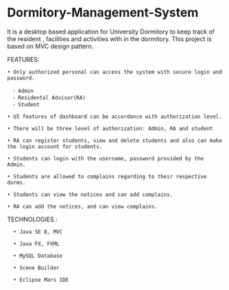 # Dormitory-Management-System

It is a desktop based application for University Dormitory to keep track of the resident , facilities and activities with in the dormitory. This project is based on MVC design pattern.


FEATURES:

    • Only authorized personal can access the system with secure login and password.
      
      ⁃ Admin
      ⁃ Residental Advisor(RA)
      ⁃ Student

    • UI features of dashboard can be accordance with authorization level.

    • There will be three level of authorization: Admin, RA and student

    • RA can register students, view and delete students and also can make the login account for students.

    • Students can login with the username, password provided by the Admin.

    • Students are allowed to complains regarding to their respective dorms.

    • Students can view the notices and can add complains.

    • RA can add the notices, and can view complains.

TECHNOLOGIES :

      • Java SE 8, MVC

      • Java FX, FXML

      • MySQL Database

      • Scene Builder

      • Eclipse Mars IDE
